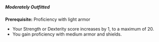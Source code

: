 ##### Moderately Outfitted

**Prerequisite:**
Proficiency with light armor

- Your Strength or Dexterity score increases by 1, to a maximum of 20.
- You gain proficiency with medium armor and shields.
